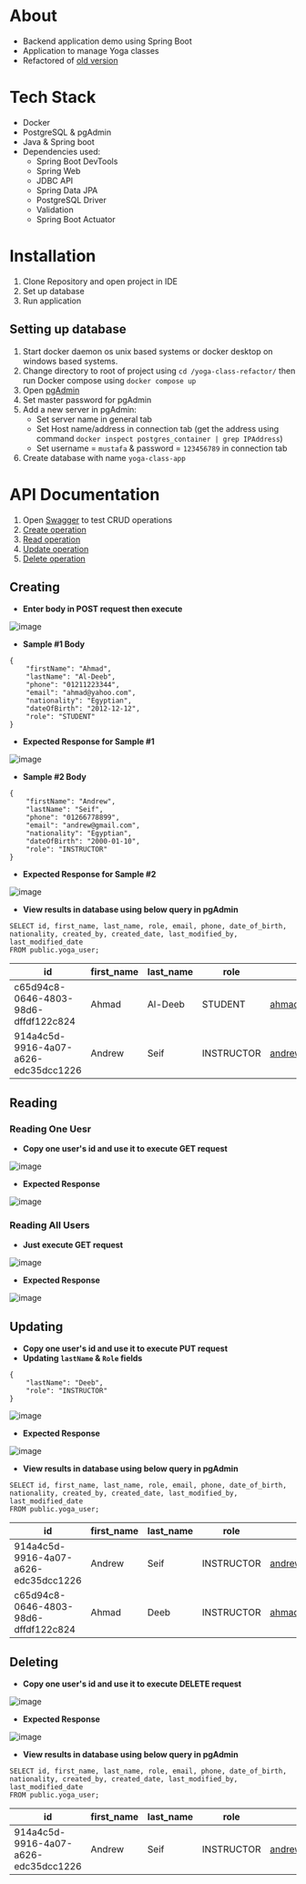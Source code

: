 # About
- Backend application demo using Spring Boot
- Application to manage Yoga classes
- Refactored of [old version](https://github.com/web-development-course-way/Yoga-Class)
# Tech Stack
- Docker
- PostgreSQL & pgAdmin 
- Java & Spring boot
- Dependencies used:
  - Spring Boot DevTools
  - Spring Web
  - JDBC API
  - Spring Data JPA
  - PostgreSQL Driver
  - Validation
  - Spring Boot Actuator 
# Installation
01. Clone Repository and open project in IDE
02. Set up database
03. Run application
## Setting up database
01. Start docker daemon os unix based systems or docker desktop on windows based systems.
02. Change directory to root of project using `cd /yoga-class-refactor/` then run Docker compose using `docker compose up`
3. Open [pgAdmin](http://localhost:5050/browser/)
4. Set master password for pgAdmin
5. Add a new server in pgAdmin:
    - Set server name in general tab
    - Set Host name/address in connection tab (get the address using command `docker inspect postgres_container | grep IPAddress`)
    - Set username = `mustafa` & password = `123456789` in connection tab
6. Create database with name `yoga-class-app`
# API Documentation
1. Open [Swagger](http://localhost:8080/swagger-ui/index.html#) to test CRUD operations
2. [Create operation](https://github.com/web-development-course-way/Yoga-Class-Refactored/tree/enhancement/docs?tab=readme-ov-file#creating)
3. [Read operation](https://github.com/web-development-course-way/Yoga-Class-Refactored/tree/enhancement/docs?tab=readme-ov-file#reading)
4. [Update operation](https://github.com/web-development-course-way/Yoga-Class-Refactored/tree/enhancement/docs?tab=readme-ov-file#updating)
5. [Delete operation](https://github.com/web-development-course-way/Yoga-Class-Refactored/tree/enhancement/docs?tab=readme-ov-file#deleting)
## Creating
- **Enter body in POST request then execute**

![image](https://github.com/web-development-course-way/Yoga-Class-Refactored/assets/122436546/a6b97af7-7dac-4bb8-88eb-396435017095)

- **Sample #1 Body**
```
{
    "firstName": "Ahmad",
    "lastName": "Al-Deeb",
    "phone": "01211223344",
    "email": "ahmad@yahoo.com",
    "nationality": "Egyptian",
    "dateOfBirth": "2012-12-12",
    "role": "STUDENT"
}
```
- **Expected Response for Sample #1**
  
![image](https://github.com/web-development-course-way/Yoga-Class-Refactored/assets/122436546/fe069e7c-4bec-4638-be57-6a9f2c4ecfab)


- **Sample #2 Body**
```
{
    "firstName": "Andrew",
    "lastName": "Seif",
    "phone": "01266778899",
    "email": "andrew@gmail.com",
    "nationality": "Egyptian",
    "dateOfBirth": "2000-01-10",
    "role": "INSTRUCTOR"
}
```
- **Expected Response for Sample #2**
  
![image](https://github.com/web-development-course-way/Yoga-Class-Refactored/assets/122436546/97109417-2828-440e-bd65-7737dcfd9e3e)


- **View results in database using below query in pgAdmin**
```
SELECT id, first_name, last_name, role, email, phone, date_of_birth, nationality, created_by, created_date, last_modified_by, last_modified_date
FROM public.yoga_user;
```
| id                                  | first_name | last_name | role       | email            | phone       | date_of_birth         | nationality | created_by | created_date                 | last_modified_by | last_modified_date          |
|-------------------------------------|------------|-----------|------------|------------------|-------------|-----------------------|-------------|------------|------------------------------|------------------|-----------------------------|
| c65d94c8-0646-4803-98d6-dffdf122c824 | Ahmad      | Al-Deeb   | STUDENT    | ahmad@yahoo.com | 01211223344| 2012-12-12 02:00:00   | Egyptian    | Test User  | 2024-04-05 11:51:35.289056 | Test User        | 2024-04-05 11:51:35.289056 |
| 914a4c5d-9916-4a07-a626-edc35dcc1226 | Andrew     | Seif      | INSTRUCTOR | andrew@gmail.com| 01266778899| 2000-01-10 02:00:00   | Egyptian    | Test User  | 2024-04-05 11:52:17.970292 | Test User        | 2024-04-05 11:52:17.970292 |




## Reading
### Reading One Uesr
- **Copy one user's id and use it to execute GET request**
  
![image](https://github.com/web-development-course-way/Yoga-Class-Refactored/assets/122436546/b793848e-d710-4b8c-9a9b-589c23f275a2)

- **Expected Response**

![image](https://github.com/web-development-course-way/Yoga-Class-Refactored/assets/122436546/39268147-a119-4a52-acbd-ffca685979cd)


### Reading All Users
- **Just execute GET request**
  
![image](https://github.com/web-development-course-way/Yoga-Class-Refactored/assets/122436546/40df490c-bfe6-4bc3-aa8c-793ed106deea)


- **Expected Response**

![image](https://github.com/web-development-course-way/Yoga-Class-Refactored/assets/122436546/d33d77b6-4317-4cd3-a582-2d863514eee2)

## Updating
- **Copy one user's id and use it to execute PUT request**
- **Updating `lastName` & `Role` fields**
```
{
    "lastName": "Deeb",
    "role": "INSTRUCTOR"
}
```
![image](https://github.com/web-development-course-way/Yoga-Class-Refactored/assets/122436546/d1ad9eb4-f4b6-4f0f-8d88-1d1a69aa0eeb)

- **Expected Response**

![image](https://github.com/web-development-course-way/Yoga-Class-Refactored/assets/122436546/b26c9b07-a7c8-4da5-9ca6-783acabac0c5)


- **View results in database using below query in pgAdmin**
```
SELECT id, first_name, last_name, role, email, phone, date_of_birth, nationality, created_by, created_date, last_modified_by, last_modified_date
FROM public.yoga_user;
```
| id                                  | first_name | last_name | role       | email            | phone       | date_of_birth         | nationality | created_by | created_date                 | last_modified_by | last_modified_date          |
|-------------------------------------|------------|-----------|------------|------------------|-------------|-----------------------|-------------|------------|------------------------------|------------------|-----------------------------|
| 914a4c5d-9916-4a07-a626-edc35dcc1226 | Andrew     | Seif      | INSTRUCTOR | andrew@gmail.com| 01266778899| 2000-01-10 02:00:00   | Egyptian    | Test User  | 2024-04-05 11:52:17.970292 | Test User        | 2024-04-05 11:52:17.970292 |
| c65d94c8-0646-4803-98d6-dffdf122c824 | Ahmad      | Deeb      | INSTRUCTOR | ahmad@yahoo.com | 01211223344| 2012-12-12 02:00:00   | Egyptian    | Test User  | 2024-04-05 11:51:35.289056 | Test User        | 2024-04-05 11:56:21.676482 |





## Deleting
- **Copy one user's id and use it to execute DELETE request**

![image](https://github.com/web-development-course-way/Yoga-Class-Refactored/assets/122436546/2fc5d600-114d-4383-91f4-54d3f523c503)

- **Expected Response**

![image](https://github.com/web-development-course-way/Yoga-Class-Refactored/assets/122436546/a60fe906-e54d-4563-9009-268ddac2933e)

- **View results in database using below query in pgAdmin**
```
SELECT id, first_name, last_name, role, email, phone, date_of_birth, nationality, created_by, created_date, last_modified_by, last_modified_date
FROM public.yoga_user;
```
  
| id                                  | first_name | last_name | role       | email            | phone       | date_of_birth         | nationality | created_by | created_date                 | last_modified_by | last_modified_date          |
|-------------------------------------|------------|-----------|------------|------------------|-------------|-----------------------|-------------|------------|------------------------------|------------------|-----------------------------|
| 914a4c5d-9916-4a07-a626-edc35dcc1226 | Andrew     | Seif      | INSTRUCTOR | andrew@gmail.com| 01266778899| 2000-01-10 02:00:00   | Egyptian    | Test User  | 2024-04-05 11:52:17.970292 | Test User        | 2024-04-05 11:52:17.970292 |
